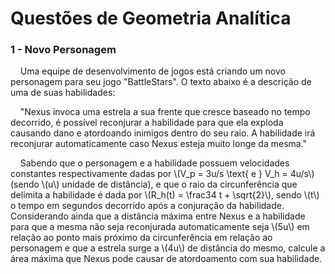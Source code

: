 
# Questões de Geometria Analítica

### 1 - Novo Personagem
&nbsp;&nbsp;&nbsp;&nbsp;Uma equipe de desenvolvimento de jogos está criando um novo personagem para seu jogo "BattleStars". O texto abaixo é a descrição de uma de suas habilidades: <br>

&nbsp;&nbsp;&nbsp;&nbsp;"Nexus invoca uma estrela a sua frente que cresce baseado no tempo decorrido, é possível reconjurar a habilidade para que ela exploda causando dano e atordoando inimigos dentro do seu raio. A habilidade irá reconjurar automaticamente caso Nexus esteja muito longe da mesma."
<br>

&nbsp;&nbsp;&nbsp;&nbsp;Sabendo que o personagem e a habilidade possuem velocidades constantes respectivamente dadas por \\(V_p = 3u/s \\text{ e } V_h = 4u/s\\) (sendo \\(u\\) unidade de distância), e que o raio da circunferência que delimita a habilidade é dada por \\(R_h(t) = \frac34 t + \sqrt{2}\\), sendo \\(t\\) o tempo em segundos decorrido após a conjuração da habilidade. Considerando ainda que a distância máxima entre Nexus e a habilidade para que a mesma não seja reconjurada automaticamente seja \\(5u\\) em relação ao ponto mais próximo da circunferência em relação ao personagem e que a estrela surge a \\(4u\\) de distância do mesmo, calcule a área máxima que Nexus pode causar de atordoamento com sua habilidade.